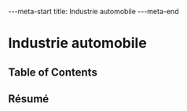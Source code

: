 ---meta-start
title: Industrie automobile
---meta-end

# Industrie automobile

## Table of Contents

## Résumé
